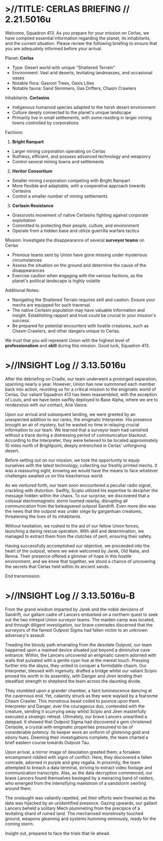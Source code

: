 # >//TITLE: CERLAS BRIEFING // 2.21.5016u
Welcome, Squadron 413. As you prepare for your mission on Cerlas, we have compiled essential information regarding the planet, its inhabitants, and the current situation. Please review the following briefing to ensure that you are adequately informed before your arrival.

Planet: **Cerlas**
  -	Type: Desert world with unique "Shattered Terrain"
  -	Environment: Vast arid deserts, levitating landmasses, and occasional oases
  -	Notable flora: Gasroot Trees, Oasis Lilies
  -	Notable fauna: Sand Skimmers, Gas Drifters, Chasm Crawlers

Inhabitants: **Cerlasins**
  -	Indigenous humanoid species adapted to the harsh desert environment
  -	Culture deeply connected to the planet's unique landscape
  -	Primarily live in small settlements, with some residing in larger mining towns controlled by corporations

Factions:
  1.	**Bright Rampart**
   -  Larger mining corporation operating on Cerlas
   -	Ruthless, efficient, and possess advanced technology and weaponry
   -	Control several mining towns and settlements
  2.	**Heritor Consortium**
   -	Smaller mining corporation competing with Bright Rampart
   -	More flexible and adaptable, with a cooperative approach towards Cerlasins
   -	Control a smaller number of mining settlements
  3.	**Cerlasin Resistance**
   -	Grassroots movement of native Cerlasins fighting against corporate exploitation
   -	Committed to protecting their people, culture, and environment
   -  Operate from a hidden base and utilize guerrilla warfare tactics

Mission: Investigate the disappearance of several **surveyor teams** on Cerlas
-	Previous teams sent by Union have gone missing under mysterious circumstances
-	Assess the situation on the ground and determine the cause of the disappearances
-	Exercise caution when engaging with the various factions, as the planet's political landscape is highly volatile

Additional Notes:
-	Navigating the Shattered Terrain requires skill and caution. Ensure your mechs are equipped for such traversal.
-	The native Cerlasin population may have valuable information and insight. Establishing rapport and trust could be crucial to your mission's success.
-	Be prepared for potential encounters with hostile creatures, such as Chasm Crawlers, and other dangers unique to Cerlas.

We trust that you will represent Union with the highest level of **professionalism** and **skill** during this mission. Good luck, Squadron 413.

# >//INSIGHT Log // 3.13.5016u
After the debriefing on Cradle, our team underwent a prolonged separation, spanning nearly a year. However, Union has now summoned each member back into action, reuniting us for a critical mission to the enigmatic world of Cerlas. Our valiant Squadron 413 has been reassembled, with the exception of Louis, and we have been swiftly deployed to Base Alpha, where we are to rendezvous with our contact, Aria Vance.

Upon our arrival and subsequent landing, we were greeted by an unexpected addition to our ranks, the enigmatic Interpreter. His presence brought an air of mystery, but he wasted no time in relaying crucial information to our team. We learned that a surveyor team had vanished without a trace during a distressing period of communication blackout. According to the Interpreter, they were believed to be located approximately 10 miles north of Brightpoint, deeply entrenched in Cerlas' unforgiving desert.

Before setting out on our mission, we took the opportunity to equip ourselves with the latest technology, collecting our freshly printed mechs. It was a reassuring sight, knowing we would have the means to face whatever challenges awaited us on this treacherous world.

As we ventured forth, our team soon encountered a peculiar radio signal, crackling with distortion. Swiftly, Scipio utilized his expertise to decipher the message hidden within the chaos. To our surprise, we discovered that a colossal electromagnetic storm loomed nearby, disrupting all communication from the beleaguered outpost Sandrift. Even more dire was the news that the outpost was under siege by gargantuan creatures, threatening the lives of its inhabitants.

Without hesitation, we rushed to the aid of our fellow Union forces, launching a daring rescue operation. With skill and determination, we managed to extract them from the clutches of peril, ensuring their safety.

Having successfully accomplished our objective, we proceeded into the heart of the outpost, where we were welcomed by Jarek, Old Nalia, and Renna. Their presence offered a glimmer of hope in this hostile environment, and we knew that together, we stood a chance of uncovering the secrets that Cerlas held within its ancient sands.

End transmission.

# >//INSIGHT Log // 3.13.5016u-B
From the grand wisdom imparted by Jarek and the noble denizens of Sandrift, our gallant cadre of Lancers embarked on a northern quest to seek out the two intrepid Union surveyor teams. The maiden camp was located, and through diligent investigation, our brave comrades discerned that the surveyors of the famed Outpost Sigma had fallen victim to an unknown adversary's assault.

Treading the bloody path emanating from the desolate Outpost, our team happened upon a maimed device situated just beyond a diminutive cave entrance. Within, the Lancers uncovered an enigmatic cavern adorned with walls that pulsated with a gentle cyan hue at the merest touch. Pressing further into the abyss, they united to conquer a formidable chasm. Our Interpreter, blessed with ingenuity, drafted a bridge whilst our valiant Scipio proved his worth in its assembly, with Danger and Jiren lending their steadfast strength to shepherd the team across the daunting divide.

They stumbled upon a grander chamber, a faint luminescence dancing at the cavernous end. Yet, calamity struck as they were waylaid by a fearsome Chasm Crawler. This monstrous beast coiled to pounce upon them. Interpreter and Danger, ever the courageous duo, contended with the creature, sending it scurrying away whilst Scipio and Jiren masterfully executed a strategic retreat. Ultimately, our brave Lancers unearthed a datapad. It showed that Outpost Sigma had discovered a gem christened Cerlasite, a crystal with enigmatic properties presumed to be of considerable potency. Its keeper wore an uniform of glistening gold and ebony hues. Deeming their investigations complete, the team charted a brief eastern course towards Outpost Tau.

Upon arrival, a mirror image of desolation greeted them; a forsaken encampment riddled with signs of conflict. Here, they discovered a fallen comrade, adorned in purple and grey regalia. In proximity, the team attempted to breach a data terminal, striving to extract video footage and communication transcripts. Alas, as the data decryption commenced, our brave Lancers found themselves besieged by a menacing band of raiders, who emerged from the intensifying maelstrom of a sandstorm swirling around them.

The onslaught was valiantly repelled, yet their efforts were thwarted as the data was hijacked by an unidentified presence. Gazing upwards, our gallant Lancers beheld a solitary Mech plummeting from the precipice of a levitating shard of ruined land. The mechanised monstrosity touched ground, weapons gleaming and systems humming ominously, ready for the coming storm.

Insight out, prepared to face the trials that lie ahead.
